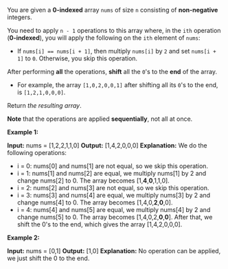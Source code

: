 You are given a  **0-indexed**  array  `nums`  of size  `n`  consisting of  **non-negative**  integers.

You need to apply  `n - 1`  operations to this array where, in the  `ith`  operation (**0-indexed**), you will apply the following on the  `ith`  element of  `nums`:

-   If  `nums[i] == nums[i + 1]`, then multiply  `nums[i]`  by  `2`  and set  `nums[i + 1]`  to  `0`. Otherwise, you skip this operation.

After performing  **all**  the operations,  **shift**  all the  `0`'s to the  **end**  of the array.

-   For example, the array  `[1,0,2,0,0,1]`  after shifting all its  `0`'s to the end, is  `[1,2,1,0,0,0]`.

Return  _the resulting array_.

**Note**  that the operations are applied  **sequentially**, not all at once.

**Example 1:**

**Input:** nums = [1,2,2,1,1,0]
**Output:** [1,4,2,0,0,0]
**Explanation:** We do the following operations:
- i = 0: nums[0] and nums[1] are not equal, so we skip this operation.
- i = 1: nums[1] and nums[2] are equal, we multiply nums[1] by 2 and change nums[2] to 0. The array becomes [1,**4**,**0**,1,1,0].
- i = 2: nums[2] and nums[3] are not equal, so we skip this operation.
- i = 3: nums[3] and nums[4] are equal, we multiply nums[3] by 2 and change nums[4] to 0. The array becomes [1,4,0,**2**,**0**,0].
- i = 4: nums[4] and nums[5] are equal, we multiply nums[4] by 2 and change nums[5] to 0. The array becomes [1,4,0,2,**0**,**0**].
After that, we shift the 0's to the end, which gives the array [1,4,2,0,0,0].

**Example 2:**

**Input:** nums = [0,1]
**Output:** [1,0]
**Explanation:** No operation can be applied, we just shift the 0 to the end.

